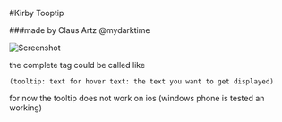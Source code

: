 #Kirby Tooptip

###made by Claus Artz @mydarktime

![Screenshot](https://raw.githubusercontent.com/cartz/kirbytags/master/tooltip/tooltip.gif)

the complete tag could be called like

```
(tooltip: text for hover text: the text you want to get displayed)
```

for now the tooltip does not work on ios (windows phone is tested an working)